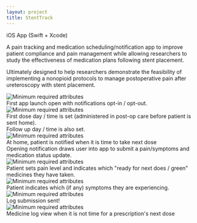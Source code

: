 ```yaml
---
layout: project
title: StentTrack
---
```


<span class="post-date"> iOS App (Swift + Xcode) </span>

<div class="message"> 

<p> A pain tracking and medication scheduling/notification app to improve patient compliance and pain management while allowing researchers to study the effectiveness of medication plans following stent placement. </p>

<p> Ultimately designed to help researchers demonstrate the feasibility of implementing a nonopioid protocols to manage postoperative pain after ureteroscopy with stent placement. </p>  

</div>

<div class="slider">
	<div> 
        <img src="{{ '/public/images/stent/stent_setup.png' | relative_url }}" alt="Minimum required attributes"> 
        <div class="slide__caption">
        First app launch open with notifications opt-in / opt-out.
        </div>
    </div>
        <div>
        <img src="{{ '/public/images/stent/stent_setup2.png' | relative_url }}" alt="Minimum required attributes">
        <div class="slide__caption">
            First dose day / time is set (administered in post-op care before patient is sent home). <br>
            Follow up day / time is also set.
        </div>
    </div>
        <div>
        <img src="{{ '/public/images/stent/stent_notifications.jpg' | relative_url }}" alt="Minimum required attributes">
        <div class="slide__caption"> At home, patient is notified when it is time to take next dose <br> 
        Opening notification draws user into app to submit a pain/symptoms and medication status update.</div>
    </div>
    <div>
        <img src="{{ 'public/images/stent/stent_ready_meds.png' | relative_url }}" alt="Minimum required attributes">
        <div class="slide__caption">Patient sets pain level and indicates which "ready for next does / green" medicines they have taken. </div>
    </div>
    <div>
        <img src="{{ '/public/images/stent/stent_symptoms.png' | relative_url }}" alt="Minimum required attributes">
        <div class="slide__caption"> Patient indicates which (if any) symptoms they are experiencing.</div>
    </div>
    <div>
        <img src="{{ 'public/images/stent/stent_submit.png' | relative_url }}" alt="Minimum required attributes">
        <div class="slide__caption">Log submission sent! </div>
    </div>
    <div>
        <img src="{{ 'public/images/stent/stent_log_meds.png' | relative_url }}" alt="Minimum required attributes">
        <div class="slide__caption"> Medicine log view when it is not time for a prescription's next dose</div>
    </div>
</div>


<script>

    $(document).ready(function(){

        $('.slider').slick({
            dots: true,
            infinite: true,
            autoplay: true,
            autoplaySpeed: 7000,
            speed: 500,
            fade: true,
            cssEase: 'linear'
          });
    });

</script>



